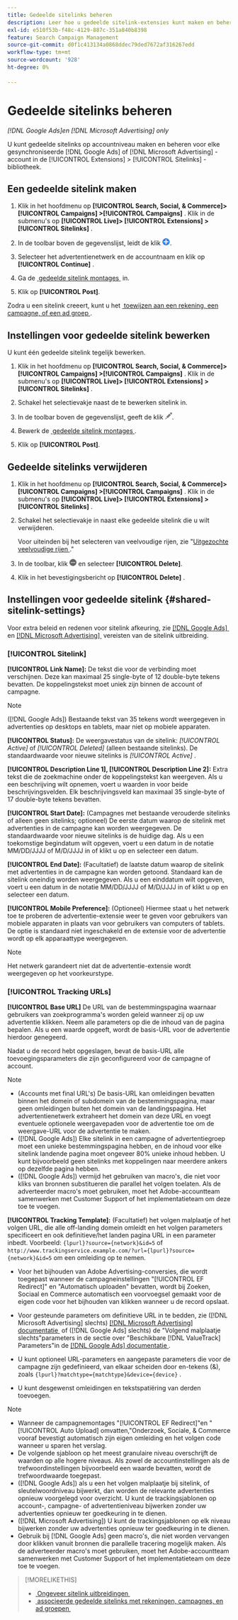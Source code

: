 ```yaml
---
title: Gedeelde sitelinks beheren
description: Leer hoe u gedeelde sitelink-extensies kunt maken en beheren.
exl-id: e510f53b-f48c-4129-887c-351a840b8398
feature: Search Campaign Management
source-git-commit: d0f1c413134a0868ddec79ded7672af316267edd
workflow-type: tm+mt
source-wordcount: '928'
ht-degree: 0%

---
```


# Gedeelde sitelinks beheren

*[!DNL Google Ads]en [!DNL Microsoft Advertising] only*

U kunt gedeelde sitelinks op accountniveau maken en beheren voor elke gesynchroniseerde [!DNL Google Ads] of [!DNL Microsoft Advertising] -account in de [!UICONTROL Extensions] > [!UICONTROL Sitelinks] -bibliotheek.

## Een gedeelde sitelink maken

1. Klik in het hoofdmenu op **[!UICONTROL Search, Social, & Commerce]> [!UICONTROL Campaigns] >[!UICONTROL Campaigns]** . Klik in de submenu&#39;s op **[!UICONTROL Live]> [!UICONTROL Extensions] >[!UICONTROL Sitelinks]** .

1. In de toolbar boven de gegevenslijst, leidt de klik ![&#x200B; &#x200B;](/help/search-social-commerce/assets/add.png " tot ").

1. Selecteer het advertentienetwerk en de accountnaam en klik op **[!UICONTROL Continue]** .

1. Ga de [&#x200B; gedeelde sitelink montages &#x200B;](#shared-sitelink-settings) in.

1. Klik op **[!UICONTROL Post]**.

Zodra u een sitelink creeert, kunt u het [&#x200B; toewijzen aan een rekening, een campagne, of een ad groep &#x200B;](sitelink-extension-associate.md).

## Instellingen voor gedeelde sitelink bewerken

U kunt één gedeelde sitelink tegelijk bewerken.

1. Klik in het hoofdmenu op **[!UICONTROL Search, Social, & Commerce]> [!UICONTROL Campaigns] >[!UICONTROL Campaigns]** . Klik in de submenu&#39;s op **[!UICONTROL Live]> [!UICONTROL Extensions] >[!UICONTROL Sitelinks]** .

1. Schakel het selectievakje naast de te bewerken sitelink in.

1. In de toolbar boven de gegevenslijst, geeft de klik ![&#x200B; &#x200B;](/help/search-social-commerce/assets/edit.png " uit ").

1. Bewerk de [&#x200B; gedeelde sitelink montages &#x200B;](#shared-sitelink-settings).

1. Klik op **[!UICONTROL Post]**.

## Gedeelde sitelinks verwijderen

1. Klik in het hoofdmenu op **[!UICONTROL Search, Social, & Commerce]> [!UICONTROL Campaigns] >[!UICONTROL Campaigns]** . Klik in de submenu&#39;s op **[!UICONTROL Live]> [!UICONTROL Extensions] >[!UICONTROL Sitelinks]** .

1. Schakel het selectievakje in naast elke gedeelde sitelink die u wilt verwijderen.

   Voor uiteinden bij het selecteren van veelvoudige rijen, zie &quot;[&#x200B; Uitgezochte veelvoudige rijen &#x200B;](/help/search-social-commerce/common-tasks/navigation-editing-selection/multiple-rows-select.md).&quot;

1. In de toolbar, klik ![&#x200B; Meer &#x200B;](/help/search-social-commerce/assets/more.png " ") en selecteer **[!UICONTROL Delete]**.

1. Klik in het bevestigingsbericht op **[!UICONTROL Delete]** .

## Instellingen voor gedeelde sitelink {#shared-sitelink-settings}

Voor extra beleid en redenen voor sitelink afkeuring, zie [[!DNL Google Ads] &#x200B;](https://support.google.com/adspolicy/answer/1054210) en [[!DNL Microsoft Advertising] &#x200B;](https://help.ads.microsoft.com/#apex/ads/en/ext60206) vereisten van de sitelink uitbreiding.

### [!UICONTROL Sitelink]

**[!UICONTROL Link Name]:** De tekst die voor de verbinding moet verschijnen. Deze kan maximaal 25 single-byte of 12 double-byte tekens bevatten. De koppelingstekst moet uniek zijn binnen de account of campagne.

>[!NOTE]
>
>([!DNL Google Ads]) Bestaande tekst van 35 tekens wordt weergegeven in advertenties op desktops en tablets, maar niet op mobiele apparaten.

**[!UICONTROL Status]:** De weergavestatus van de sitelink: *[!UICONTROL Active]* of *[!UICONTROL Deleted]* (alleen bestaande sitelinks). De standaardwaarde voor nieuwe sitelinks is *[!UICONTROL Active]* .

**[!UICONTROL Description Line 1], [!UICONTROL Description Line 2]:** Extra tekst die de zoekmachine onder de koppelingstekst kan weergeven. Als u een beschrijving wilt opnemen, voert u waarden in voor beide beschrijvingsvelden. Elk beschrijvingsveld kan maximaal 35 single-byte of 17 double-byte tekens bevatten.

**[!UICONTROL Start Date]:** (Campagnes met bestaande verouderde sitelinks of alleen geen sitelinks; optioneel) De eerste datum waarop de sitelink met advertenties in de campagne kan worden weergegeven. De standaardwaarde voor nieuwe sitelinks is de huidige dag. Als u een toekomstige begindatum wilt opgeven, voert u een datum in de notatie MM/DD/JJJJ of M/D/JJJJ in of klikt u op   en selecteer een datum.

**[!UICONTROL End Date]:** (Facultatief) de laatste datum waarop de sitelink met advertenties in de campagne kan worden getoond. Standaard kan de sitelink oneindig worden weergegeven. Als u een einddatum wilt opgeven, voert u een datum in de notatie MM/DD/JJJJ of M/D/JJJJ in of klikt u op   en selecteer een datum.

**[!UICONTROL Mobile Preference]:** (Optioneel) Hiermee staat u het netwerk toe te proberen de advertentie-extensie weer te geven voor gebruikers van mobiele apparaten in plaats van voor gebruikers van computers of tablets. De optie is standaard niet ingeschakeld en de extensie voor de advertentie wordt op elk apparaattype weergegeven.

>[!NOTE]
>
>Het netwerk garandeert niet dat de advertentie-extensie wordt weergegeven op het voorkeurstype.

### [!UICONTROL Tracking URLs]

**[!UICONTROL Base URL]** De URL van de bestemmingspagina waarnaar gebruikers van zoekprogramma&#39;s worden geleid wanneer zij op uw advertentie klikken. Neem alle parameters op die de inhoud van de pagina bepalen. Als u een waarde opgeeft, wordt de basis-URL voor de advertentie hierdoor genegeerd.

Nadat u de record hebt opgeslagen, bevat de basis-URL alle toevoegingsparameters die zijn geconfigureerd voor de campagne of account.

>[!NOTE]
>
>* (Accounts met final URL&#39;s) De basis-URL kan omleidingen bevatten binnen het domein of subdomein van de bestemmingspagina, maar geen omleidingen buiten het domein van de landingspagina. Het advertentienetwerk extraheert het domein van deze URL en voegt eventuele optionele weergavepaden voor de advertentie toe om de weergave-URL voor de advertentie te maken.
>* ([!DNL Google Ads]) Elke sitelink in een campagne of advertentiegroep moet een unieke bestemmingspagina hebben, en de inhoud voor elke sitelink landende pagina moet ongeveer 80% unieke inhoud hebben. U kunt bijvoorbeeld geen sitelinks met koppelingen naar meerdere ankers op dezelfde pagina hebben.
>* ([!DNL Google Ads]) vermijd het gebruiken van macro&#39;s, die niet voor kliks van bronnen substitueren die parallel het volgen toelaten. Als de adverteerder macro&#39;s moet gebruiken, moet het Adobe-accountteam samenwerken met Customer Support of het implementatieteam om deze toe te voegen.

**[!UICONTROL Tracking Template]:** (Facultatief) het volgen malplaatje of het volgen URL, die alle off-landing domein omleidt en het volgen parameters specificeert en ook definitieve/het landen pagina URL in een parameter inbedt. Voorbeeld: `{lpurl}?source={network}&id=5` of `http://www.trackingservice.example.com/?url={lpurl}?source={network}&id=5` om een omleiding op te nemen.

* Voor het bijhouden van Adobe Advertising-conversies, die wordt toegepast wanneer de campagneinstellingen &quot;[!UICONTROL EF Redirect]&quot; en &quot;Automatisch uploaden&quot; bevatten, wordt bij Zoeken, Sociaal en Commerce automatisch een voorvoegsel gemaakt voor de eigen code voor het bijhouden van klikken wanneer u de record opslaat.

* Voor gesteunde parameters om definitieve URL in te bedden, zie ([!DNL Microsoft Advertising] slechts) [[!DNL Microsoft Advertising]  documentatie &#x200B;](https://help.ads.microsoft.com/#apex/3/en/56799) of ([!DNL Google Ads] slechts) de &quot;Volgend malplaatje slechts&quot;parameters in de sectie over &quot;Beschikbare [!DNL ValueTrack] Parameters&quot;in de [[!DNL Google Ads]  documentatie &#x200B;](https://support.google.com/google-ads/answer/6305348).

* U kunt optioneel URL-parameters en aangepaste parameters die voor de campagne zijn gedefinieerd, van elkaar scheiden door en-tekens (&amp;), zoals `{lpurl}?matchtype={matchtype}&device={device}` .

* U kunt desgewenst omleidingen en tekstspatiëring van derden toevoegen.

>[!NOTE]
>
>* Wanneer de campagnemontages &quot;[!UICONTROL EF Redirect]&quot;en &quot;[!UICONTROL Auto Upload] omvatten,&quot;Onderzoek, Sociale, &amp; Commerce vooraf bevestigt automatisch zijn eigen omleiding en het volgen code wanneer u sparen het verslag.
>* De volgende sjabloon op het meest granulaire niveau overschrijft de waarden op alle hogere niveaus. Als zowel de accountinstellingen als de trefwoordinstellingen bijvoorbeeld een waarde bevatten, wordt de trefwoordwaarde toegepast.
>* ([!DNL Google Ads]) als u een het volgen malplaatje bij sitelink, of sleutelwoordniveau bijwerkt, dan worden de relevante advertenties opnieuw voorgelegd voor overzicht. U kunt de trackingsjablonen op account-, campagne- of advertentieniveau bijwerken zonder uw advertenties opnieuw ter goedkeuring in te dienen.
>* ([!DNL Microsoft Advertising]) U kunt de trackingsjablonen op elk niveau bijwerken zonder uw advertenties opnieuw ter goedkeuring in te dienen.
>* Gebruik bij [!DNL Google Ads] geen macro&#39;s, die niet worden vervangen door klikken vanuit bronnen die parallelle tracering mogelijk maken. Als de adverteerder macro&#39;s moet gebruiken, moet het Adobe-accountteam samenwerken met Customer Support of het implementatieteam om deze toe te voegen.

>[!MORELIKETHIS]
>
>* [&#x200B; Ongeveer sitelink uitbreidingen &#x200B;](sitelink-extension-about.md)
>* [&#x200B; associeerde gedeelde sitelinks met rekeningen, campagnes, en ad groepen &#x200B;](sitelink-extension-associate.md)
